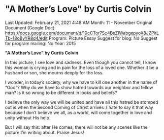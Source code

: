 # "A Mother’s Love" by Curtis Colvin

Last Updated: February 21, 2021 4:48 AM
Month: 11 - November
Original Document (Google Doc): https://docs.google.com/document/d/10cCTor7Sc4BsZIWabgepyoX8JZPitLTb-18oByYR8d4/edit
Program: Picture Essay
Suggest for blog: No
Suggest for program mailing: No
Year: 2015

**"A Mother’s Love" by Curtis Colvin**

In this picture, I see love and sadness. Even though you cannot tell, I know this woman is crying and in pain for the loss of a loved one. Whether it be a husband or son, she mourns deeply for the loss.

I wonder, in today’s society, why we have to kill one another in the name of “God”? Why do we have to show hatred towards our neighbor and fellow man? Is it so wrong to be different in looks and beliefs?

I believe the only way we will be united and have all this hatred be stomped out is when the Second Coming of Christ arrives. I hate to say it that way because I don’t believe we all, as a world, will come together in love and unity without His help.

But I will say this: after He comes, there will not be any scenes like the picture I’m writing about. Praise Jesus!